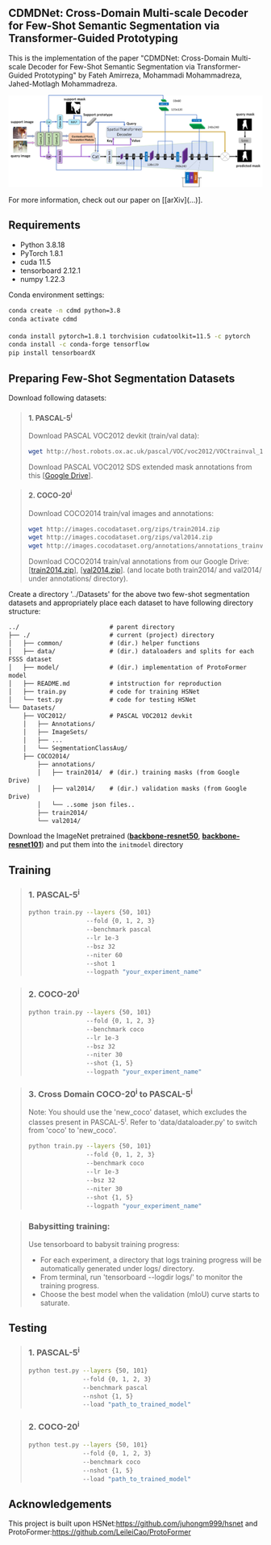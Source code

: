## CDMDNet: Cross-Domain Multi-scale Decoder for Few-Shot Semantic Segmentation via Transformer-Guided Prototyping
This is the implementation of the paper "CDMDNet: Cross-Domain Multi-scale Decoder for Few-Shot Semantic Segmentation via Transformer-Guided Prototyping" by Fateh Amirreza, Mohammadi Mohammadreza, Jahed-Motlagh Mohammadreza.

<p align="middle">
    <img src="data/assets/overview.png">
</p>
For more information, check out our paper on [[arXiv](...)].

## Requirements

- Python 3.8.18
- PyTorch 1.8.1
- cuda 11.5
- tensorboard 2.12.1
- numpy 1.22.3

Conda environment settings:
```bash
conda create -n cdmd python=3.8
conda activate cdmd

conda install pytorch=1.8.1 torchvision cudatoolkit=11.5 -c pytorch
conda install -c conda-forge tensorflow
pip install tensorboardX
```
## Preparing Few-Shot Segmentation Datasets
Download following datasets:

> #### 1. PASCAL-5<sup>i</sup>
> Download PASCAL VOC2012 devkit (train/val data):
> ```bash
> wget http://host.robots.ox.ac.uk/pascal/VOC/voc2012/VOCtrainval_11-May-2012.tar
> ```
> Download PASCAL VOC2012 SDS extended mask annotations from this [[Google Drive](https://drive.google.com/file/d/10zxG2VExoEZUeyQl_uXga2OWHjGeZaf2/view?usp=sharing)].

> #### 2. COCO-20<sup>i</sup>
> Download COCO2014 train/val images and annotations: 
> ```bash
> wget http://images.cocodataset.org/zips/train2014.zip
> wget http://images.cocodataset.org/zips/val2014.zip
> wget http://images.cocodataset.org/annotations/annotations_trainval2014.zip
> ```
> Download COCO2014 train/val annotations from our Google Drive: [[train2014.zip](https://drive.google.com/file/d/1cwup51kcr4m7v9jO14ArpxKMA4O3-Uge/view?usp=sharing)], [[val2014.zip](https://drive.google.com/file/d/1PNw4U3T2MhzAEBWGGgceXvYU3cZ7mJL1/view?usp=sharing)].
> (and locate both train2014/ and val2014/ under annotations/ directory).


Create a directory '../Datasets' for the above two few-shot segmentation datasets and appropriately place each dataset to have following directory structure:

    ../                         # parent directory
    ├── ./                      # current (project) directory
    │   ├── common/             # (dir.) helper functions
    │   ├── data/               # (dir.) dataloaders and splits for each FSSS dataset
    │   ├── model/              # (dir.) implementation of ProtoFormer model 
    │   ├── README.md           # intstruction for reproduction
    │   ├── train.py            # code for training HSNet
    │   └── test.py             # code for testing HSNet
    └── Datasets/
        ├── VOC2012/            # PASCAL VOC2012 devkit
        │   ├── Annotations/
        │   ├── ImageSets/
        │   ├── ...
        │   └── SegmentationClassAug/
        ├── COCO2014/           
            ├── annotations/
            │   ├── train2014/  # (dir.) training masks (from Google Drive) 
            │   ├── val2014/    # (dir.) validation masks (from Google Drive)
            │   └── ..some json files..
            ├── train2014/
            └── val2014/

Download the ImageNet pretrained ([**backbone-resnet50**](https://drive.google.com/file/d/1Mq_6NXZKw5TUcpLQ8MuOK3KbQ_WeXmwr/view?usp=sharing), [**backbone-resnet101**](https://drive.google.com/file/d/1SJCDL1eu1ygYsdRESEDzTBJfqOp2MPe8/view?usp=sharing)) and put them into the `initmodel` directory

## Training
> ### 1. PASCAL-5<sup>i</sup>
> ```bash
> python train.py --layers {50, 101} 
>                 --fold {0, 1, 2, 3} 
>                 --benchmark pascal
>                 --lr 1e-3
>                 --bsz 32
>                 --niter 60
>                 --shot 1
>                 --logpath "your_experiment_name"
> ```


> ### 2. COCO-20<sup>i</sup>
> ```bash
> python train.py --layers {50, 101} 
>                 --fold {0, 1, 2, 3} 
>                 --benchmark coco 
>                 --lr 1e-3
>                 --bsz 32
>                 --niter 30
>                 --shot {1, 5}
>                 --logpath "your_experiment_name"
> ```

> ### 3. Cross Domain COCO-20<sup>i</sup> to PASCAL-5<sup>i</sup>
> Note: You should use the 'new_coco' dataset, which excludes the classes present in PASCAL-5<sup>i</sup>. Refer to 'data/dataloader.py' to switch from 'coco' to 'new_coco'.
> ```bash
> python train.py --layers {50, 101} 
>                 --fold {0, 1, 2, 3} 
>                 --benchmark coco 
>                 --lr 1e-3
>                 --bsz 32
>                 --niter 30
>                 --shot {1, 5}
>                 --logpath "your_experiment_name"
> ```


> ### Babysitting training:
> Use tensorboard to babysit training progress:
> - For each experiment, a directory that logs training progress will be automatically generated under logs/ directory. 
> - From terminal, run 'tensorboard --logdir logs/' to monitor the training progress.
> - Choose the best model when the validation (mIoU) curve starts to saturate. 



## Testing

> ### 1. PASCAL-5<sup>i</sup>
> ```bash
> python test.py --layers {50, 101} 
>                --fold {0, 1, 2, 3} 
>                --benchmark pascal
>                --nshot {1, 5} 
>                --load "path_to_trained_model"
> ```


> ### 2. COCO-20<sup>i</sup>
> ```bash
> python test.py --layers {50, 101}
>                --fold {0, 1, 2, 3} 
>                --benchmark coco 
>                --nshot {1, 5} 
>                --load "path_to_trained_model"
> ```

## Acknowledgements
This project is built upon HSNet:https://github.com/juhongm999/hsnet and ProtoFormer:https://github.com/LeileiCao/ProtoFormer
